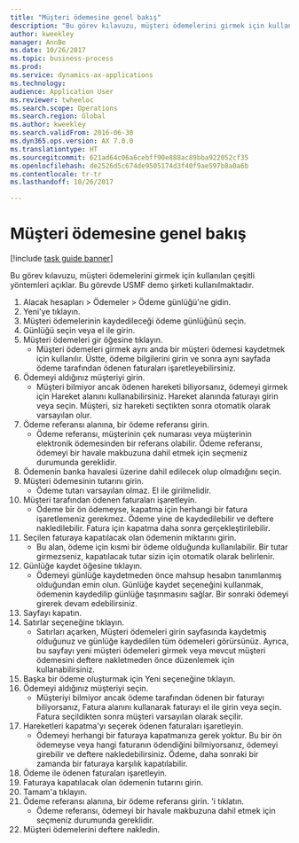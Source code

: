 ```yaml
--- 
title: "Müşteri ödemesine genel bakış"
description: "Bu görev kılavuzu, müşteri ödemelerini girmek için kullanılan çeşitli yöntemleri açıklar."
author: kweekley
manager: AnnBe
ms.date: 10/26/2017
ms.topic: business-process
ms.prod: 
ms.service: dynamics-ax-applications
ms.technology: 
audience: Application User
ms.reviewer: twheeloc
ms.search.scope: Operations
ms.search.region: Global
ms.author: kweekley
ms.search.validFrom: 2016-06-30
ms.dyn365.ops.version: AX 7.0.0
ms.translationtype: HT
ms.sourcegitcommit: 621ad64c06a6cebff90e888ac89bba922052cf35
ms.openlocfilehash: de2526d5c674de9505174d3f40f9ae597b8a0a6b
ms.contentlocale: tr-tr
ms.lasthandoff: 10/26/2017

---
```

# <a name="customer-payment-overview"></a>Müşteri ödemesine genel bakış

[!include [task guide banner](../../includes/task-guide-banner.md)]

Bu görev kılavuzu, müşteri ödemelerini girmek için kullanılan çeşitli yöntemleri açıklar. Bu görevde USMF demo şirketi kullanılmaktadır.

1. Alacak hesapları > Ödemeler > Ödeme günlüğü'ne gidin.
2. Yeni'ye tıklayın.
3. Müşteri ödemelerinin kaydedileceği ödeme günlüğünü seçin.
4. Günlüğü seçin veya el ile girin.
5. Müşteri ödemeleri gir öğesine tıklayın.
    * Müşteri ödemeleri girmek aynı anda bir müşteri ödemesi kaydetmek için kullanılır. Üstte, ödeme bilgilerini girin ve sonra aynı sayfada ödeme tarafından ödenen faturaları işaretleyebilirsiniz.  
6. Ödemeyi aldığınız müşteriyi girin.
    * Müşteri bilmiyor ancak ödenen hareketi biliyorsanız, ödemeyi girmek için Hareket alanını kullanabilirsiniz. Hareket alanında faturayı girin veya seçin. Müşteri, siz hareketi seçtikten sonra otomatik olarak varsayılan olur.  
7. Ödeme referansı alanına, bir ödeme referansı girin.
    * Ödeme referansı, müşterinin çek numarası veya müşterinin elektronik ödemesinden bir referans olabilir. Ödeme referansı, ödemeyi bir havale makbuzuna dahil etmek için seçmeniz durumunda gereklidir.  
8. Ödemenin banka havalesi üzerine dahil edilecek olup olmadığını seçin. 
9. Müşteri ödemesinin tutarını girin.
    * Ödeme tutarı varsayılan olmaz. El ile girilmelidir.  
10. Müşteri tarafından ödenen faturaları işaretleyin.
    * Ödeme bir ön ödemeyse, kapatma için herhangi bir fatura işaretlemeniz gerekmez. Ödeme yine de kaydedilebilir ve deftere nakledilebilir. Fatura için kapatma daha sonra gerçekleştirilebilir.  
11. Seçilen faturaya kapatılacak olan ödemenin miktarını girin. 
    * Bu alan, ödeme için kısmi bir ödeme olduğunda kullanılabilir. Bir tutar girmezseniz, kapatılacak tutar sizin için otomatik olarak belirlenir.  
12. Günlüğe kaydet öğesine tıklayın.
    * Ödemeyi günlüğe kaydetmeden önce mahsup hesabın tanımlanmış olduğundan emin olun. Günlüğe kaydet seçeneğini kullanmak, ödemenin kaydedilip günlüğe taşınmasını sağlar. Bir sonraki ödemeyi girerek devam edebilirsiniz.  
13. Sayfayı kapatın.
14. Satırlar seçeneğine tıklayın.
    * Satırları açarken, Müşteri ödemeleri girin sayfasında kaydetmiş olduğunuz ve günlüğe kaydedilen tüm ödemeleri görürsünüz. Ayrıca, bu sayfayı yeni müşteri ödemeleri girmek veya mevcut müşteri ödemesini deftere nakletmeden önce düzenlemek için kullanabilirsiniz.  
15. Başka bir ödeme oluşturmak için Yeni seçeneğine tıklayın. 
16. Ödemeyi aldığınız müşteriyi seçin.
    * Müşteriyi bilmiyor ancak ödeme tarafından ödenen bir faturayı biliyorsanız, Fatura alanını kullanarak faturayı el ile girin veya seçin. Fatura seçildikten sonra müşteri varsayılan olarak seçilir.  
17. Hareketleri kapatma'yı seçerek ödenen faturaları işaretleyin.
    * Ödemeyi herhangi bir faturaya kapatmanıza gerek yoktur. Bu bir ön ödemeyse veya hangi faturanın ödendiğini bilmiyorsanız, ödemeyi girebilir ve deftere nakledebilirsiniz. Ödeme, daha sonraki bir zamanda bir faturaya karşılık kapatılabilir.  
18. Ödeme ile ödenen faturaları işaretleyin. 
19. Faturaya kapatılacak olan ödemenin tutarını girin.
20. Tamam'a tıklayın.
21. Ödeme referansı alanına, bir ödeme referansı girin. 'i tıklatın.
    * Ödeme referansı, ödemeyi bir havale makbuzuna dahil etmek için seçmeniz durumunda gereklidir.  
22. Müşteri ödemelerini deftere nakledin. 



